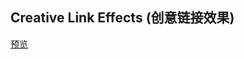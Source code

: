 ## Creative Link Effects (创意链接效果)

[预览](https://cooodev.github.io/Frontend-Library/packages/CreativeLinkEffects/)